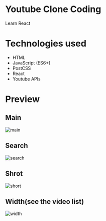 # Youtube Clone Coding

Learn React

# Technologies used

- HTML
- JavaScript (ES6+)
- PostCSS
- React
- Youtube APIs

# Preview

## Main

![main](https://user-images.githubusercontent.com/69433959/99499602-7ea0f400-29bc-11eb-88a5-95abd13f6a77.PNG)

## Search

![search](https://user-images.githubusercontent.com/69433959/99499603-7ea0f400-29bc-11eb-963b-29cca2ef9b6d.PNG)

## Shrot

![short](https://user-images.githubusercontent.com/69433959/99499604-7f398a80-29bc-11eb-80f4-4338b8375767.PNG)

## Width(see the video list)

![width](https://user-images.githubusercontent.com/69433959/99499599-7d6fc700-29bc-11eb-99e9-75eb16e36aac.PNG)
